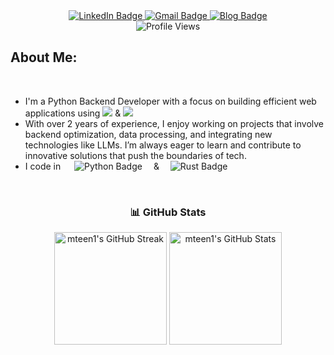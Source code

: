 <div align="center">
  <div id="badges">
    <a href="https://www.linkedin.com/in/matin-moharami/">
      <img src="https://img.shields.io/badge/LinkedIn-blue?style=for-the-badge&logo=linkedin&logoColor=white" alt="LinkedIn Badge"/>
    </a>
    <a href="mailto:m.moharami@iau.ir">
      <img src="https://img.shields.io/badge/Email-Contact?style=for-the-badge&logo=gmail&logoColor=white" alt="Gmail Badge"/>
    </a>
<!--     <a href="https://t.me/mteen1">
      <img src="https://img.shields.io/badge/Telegram-blue?style=for-the-badge&logo=telegram&logoColor=white" alt="Telegram Badge"/>
    </a> -->
        <a href="https://mteen.ir">
      <img src="https://img.shields.io/badge/Blog-grey?style=for-the-badge&logo=blogger&logoColor=red" alt="Blog Badge"/>
    </a>
  </div>
  <img src="https://komarev.com/ghpvc/?username=mteen1&style=for-the-badge&color=blueviolet" alt="Profile Views"/>
  
</div>

<h2> About Me:</h2>
<br>

  - I'm a Python Backend Developer with a focus on building efficient web applications using <img src="https://img.shields.io/badge/Django-%23092E20"> & <img src="https://img.shields.io/badge/FastAPI-005571"> 
  - With over 2 years of experience, I enjoy working on projects that involve backend optimization, data processing, and integrating new technologies like LLMs. I’m always eager to learn and contribute to innovative solutions that push the boundaries of tech.
  -  I code in &emsp; <img src="https://img.shields.io/badge/Python-3776AB?style=for-the-badge&logo=python&logoColor=yellow" alt="Python Badge"/> &emsp;& &emsp;<img src="https://img.shields.io/badge/Rust-000000?style=for-the-badge&logo=rust&logoColor=red" alt="Rust Badge"/>
  
<br>
<div align="center">
  <h3>📊 GitHub Stats</h3>
  <p>
    <img src="https://github-readme-streak-stats.herokuapp.com/?user=mteen1&theme=dark&hide_border=false" alt="mteen1's GitHub Streak" height="180">
    <img src="https://github-profile-summary-cards.vercel.app/api/cards/profile-details?username=mteen1&theme=github_dark" alt="mteen1's GitHub Stats" height="180">
  </p>
</div>
